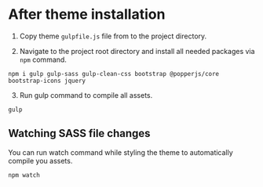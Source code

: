 # After theme installation

1. Copy theme `gulpfile.js` file from to the project directory.

2. Navigate to the project root directory and install all needed packages via `npm` command.

`npm i gulp gulp-sass gulp-clean-css bootstrap @popperjs/core bootstrap-icons jquery`

3. Run gulp command to compile all assets.

`gulp`

## Watching SASS file changes

You can run watch command while styling the theme to automatically compile you assets.

`npm watch`
